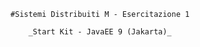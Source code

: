 <div align="center">

    #Sistemi Distribuiti M - Esercitazione 1
    
    _Start Kit - JavaEE 9 (Jakarta)_
</div>